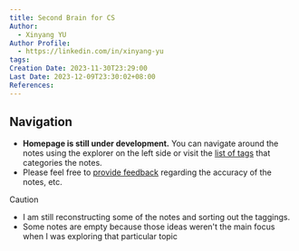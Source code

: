 ```yaml
---
title: Second Brain for CS
Author:
  - Xinyang YU
Author Profile:
  - https://linkedin.com/in/xinyang-yu
tags: 
Creation Date: 2023-11-30T23:29:00
Last Date: 2023-12-09T23:30:02+08:00
References: 
---
```

## Navigation
- **Homepage is still under development.** You can navigate around the notes using the explorer on the left side or visit the [list of tags](https://notes.yxy.ninja/tags/) that categories the notes.
- Please feel free to [provide feedback](https://github.com/xy-241/CS-Notes/issues) regarding the accuracy of the notes, etc.

>[!caution] 
>- I am still reconstructing some of the notes and sorting out the taggings.
>- Some notes are empty because those ideas weren't the main focus when I was exploring that particular topic